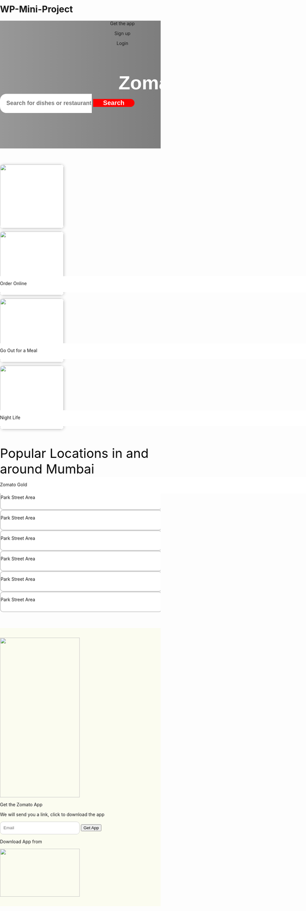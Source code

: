 # WP-Mini-Project

<!Doctype html>
<html lang="en">
<head>
    <meta charset="UTF-8">
    <meta name="viewport" content=""width=device-width, initial-scale="1.0">
    <!--Bootstrap link for css-->
    <link href="https://stackpath.bootstrapcdn.com/bootstrap/4.5.0/css/bootstrap.min.css" rel="stylesheet"/>
    <link href="https://stackpath.bootstrapcdn.com/font-awesome/4.7.0/css/font-awesome.min.css" rel="stylesheet"/>
    <title>ZOMATO | HOME </title>
    <style>
        html,body{
            margin:0;
            padding:0;
            box-sizing:border-box;
            overflow-x:hidden;
        }
        #header-img{
            position:relative;
            width:100vw;
            height:400px;
            background-image:linear-gradient(to right, rgba(0,0,0,0.4), rgba(0,0,0,0.6)),url('https://c4.wallpaperflare.com/wallpaper/495/760/53/cuisine-food-india-indian-wallpaper-preview.jpg');
            background-position:center;
            background-repeat:no-repeat;
            background-size:cover;
        }
        header{
            width:100vw;
            height:60px;
        }
        .nav-menu{
            width: 80vw;
            height: 100px;
        }
        .zomato{
            display:block;
            font-weight:bolder;
            color:white;
            text-align:center;
            font-size:60px;
            margin:0;
            font-family:Verdana, Geneva, Tahoma, sans-serif;
        }
        .header-flex
        {
            margin-top:100px;
        }
        .nav-link{
            border-bottom:0px solid black;
            transition: border-bottom 0.3s;
            cursor:pointer;
        }
        .nav-link:hover{
            border-bottom:5px solid white;
        }
        .search-box{
            width:30vw;
            height:60px;
            background-color:white;
            border:none;
            border-top-left-radius:20px;
            border-bottom-left-radius:20px;
            padding-left:20px;
            outline:none;
            font-weight:bold;
            font-size:18px;
        }
        .search-btn{
            width:130px;
            background-color:red;
            color:white;
            border:none;
            border-top-right-radius:20px;
            border-bottom-right-radius:20px;
            font-weight:bold;
            font-size:20px;
        }
        #second-section{
            margin-top: 50px;
            margin-bottom: 50px;
        }
        .card{
            height: 200px;
            width: 200px;
            border: none;
            background-color: white;
            border-radius: 10px;
            box-shadow: 1px 1px 10px #ccc;
            overflow: hidden;
            transition: box-shadow 0.3s;
            margin-bottom: 10px;
        }
        .card:hover{
            box-shadow: 1px 1px 10px #000;
            cursor: pointer;
        }
        .card-bottom{
            position: absolute;
            background-color: white;
            height: 50px;
            width: 100%;
            margin-top: 150px;
        }
        #locations{
            margin-top: 50px;
            margin-bottom: 50px;
        }
        .popular-heading{
            font-size: 40px;
            color: black;
        }
        .locations-div{
            width: 100%;
            height: 60px;
            background-color: white;
            border: 2px solid #ccc;
            border-radius: 10px;
        }
        #get-app{
            margin-top: 50px;
            margin-bottom: 50px;
            padding-top: 30px;
            padding-bottom: 30px;
            background-color: rgba(234,241,130,0.1);
        }
        .e-mail{
            width:250px;
            height: 40px;
            padding-left: 10px;
            border: 1px solid #ccc;
            border-radius: 10px;
            outline: none;
            background-color: white;
        }
    </style>
</head>
<body>
        <div id="header-img">
            <header>
                <!--We are using a flex box and justifying content to center-->
                <div class="d-flex justify-content-center">
                     <!--Navigation menu-->
                    <div class="nav-menu">
                        <p class="float-left text-white m-0 mt-3 nav-link"> Get the app</p>
                        <p class="float-right text-white m-0 mt-3 h4 nav-link"> Sign up</p>
                        <p class="float-right text-white m-0 mt-3 h4 nav-link"> Login</p>
                    </div>
                 </div>
            </header>
            <div class="container">
                <div class="d-flex justify-content-center header-flex">
                <p class="zomato">Zomato</p>
                </div>
                <div class ="d-flex justify-content-center mt-4">
                    <input type ="text" placeholder="Search for dishes or restaurants.." class="search-box"/>
                    <button class ="search-btn">Search</button>
                </div>
            </div>
        </div>
        <section id="second-section">
            <div class="container">
                <div class="d-flex justify-content-center">
                <div class="row">
                    <div class="col-md-3">
                        <div class="card">
                            <img src="https://media.istockphoto.com/photos/hamburger-with-cheese-and-french-fries-picture-id1188412964?k=20&m=1188412964&s=612x612&w=0&h=Ow-uMeygg90_1sxoCz-vh60SQDssmjP06uGXcZ2MzPY=" height="100%" width="100%"/>
                            <div class="card-bottom">
                                <p class="h5 m-0 mt-1 text-center">Order Online</p>
                            </div>
                        </div>
                    </div>
                    <div class="col-md-3">
                        <div class="card">
                            <img src="https://zestysouthindiankitchen.com/wp-content/uploads/2021/05/Facebook-Post_-Samosa-1.jpg" height="100%" width="100%"/>
                            <div class="card-bottom">
                                <p class="h5 m-0 mt-1 text-center">Go Out for a Meal</p>
                            </div>
                        </div>
                    </div>
                    <div class="col-md-3">
                        <div class="card">
                            <img src="https://media-cdn.tripadvisor.com/media/photo-s/03/3f/c9/3c/the-gathering.jpg" height="100%" width="100%"/>
                            <div class="card-bottom">
                                <p class="h5 m-0 mt-1 text-center">Night Life</p>
                            </div>
                        </div>
                    </div>
                    <div class="col-md-3">
                        <div class="card">
                            <img src="https://st.hzcdn.com/simgs/4f51c97103a00df7_4-0326/shabby-chic-style-garden.jpg" height="100%" width="100%"/>
                            <div class="card-bottom">
                                <p class="h5 m-0 mt-1 text-center">Zomato Gold</p>
                            </div>
                        </div>
                    </div>
                    </div>
                </div>
            </div>
        </section>
        <section id="locations">
            <div class="container">
                <div class="d-flex justify-content-center">
                    <p class="popular-heading">Popular Locations in and around <span class="font-weight-bold">Mumbai</span></p>
                </div>
                <div class="row mt-4">
                    <div class="col-md-4">
                        <div class="d-flex align-items-center locations-div">
                            <p class="m-0 ml-3 h5">Park Street Area</p>
                            <i class="fa fa-arrow-right ml-auto mr-4"></i>
                        </div>
                    </div>
                    <div class="col-md-4">
                        <div class="d-flex align-items-center locations-div">
                            <p class="m-0 ml-3 h5">Park Street Area</p>
                            <i class="fa fa-arrow-right ml-auto mr-4"></i>
                        </div>
                    </div>
                    <div class="col-md-4">
                        <div class="d-flex align-items-center locations-div">
                            <p class="m-0 ml-3 h5">Park Street Area</p>
                            <i class="fa fa-arrow-right ml-auto mr-4"></i>
                        </div>
                    </div>
                </div>
                <div class="row mt-4">
                    <div class="col-md-4">
                        <div class="d-flex align-items-center locations-div">
                            <p class="m-0 ml-3 h5">Park Street Area</p>
                            <i class="fa fa-arrow-right ml-auto mr-4"></i>
                        </div>
                    </div>
                    <div class="col-md-4">
                        <div class="d-flex align-items-center locations-div">
                            <p class="m-0 ml-3 h5">Park Street Area</p>
                            <i class="fa fa-arrow-right ml-auto mr-4"></i>
                        </div>
                    </div>
                    <div class="col-md-4">
                        <div class="d-flex align-items-center locations-div">
                            <p class="m-0 ml-3 h5">Park Street Area</p>
                            <i class="fa fa-arrow-right ml-auto mr-4"></i>
                        </div>
                    </div>
                </div>
            </div>
        </section>
        <section id="get-app">
            <div class="container">
                <div class="d-flex justify-content-center">
                <div class="row">
                    <div class="col-md-4 d-none d-md-flex">
                        <img src="https://b.zmtcdn.com/web/home/dining/2c17b1c302656ee6d434bff811442f8c1588271130.png" height="500px" width="250px" class="ml:auto"/>
                    </div>
                    <div class="col-md-6">
                        <p class="display-4 font-weight-bold mt-4">Get the Zomato App</p>
                        <p>We will send you a link, click to download the app</p>
                    <div class="d-flex">
                        <input type="text" placeholder="Email" class="e-mail"/>
                        <button class="btn btn-danger ml-2">Get App</button>
                    </div>
                    <p class="mt-3 text-muted">Download App from</p>
                    <div class="d-flex">
                        <img src="https://thumbs.dreamstime.com/z/%D0%BF%D0%B5%D1%87%D0%B0%D1%82%D1%8C-google-play-store-apple-app-store-download-buttons-mobile-app-download-icons-vector-illustration-194272957.jpg" height="150px" width="250px" >
                    </div>
                    </div>
                </div>
                </div>
            </div>
        </section>
</body>
</html>

